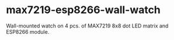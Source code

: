 # max7219-esp8266-wall-watch
Wall-mounted watch on 4 pcs. of MAX7219 8x8 dot LED matrix and ESP8266 module.
